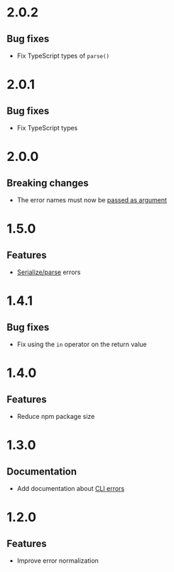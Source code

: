 # 2.0.2

## Bug fixes

- Fix TypeScript types of `parse()`

# 2.0.1

## Bug fixes

- Fix TypeScript types

# 2.0.0

## Breaking changes

- The error names must now be
  [passed as argument](README.md#modernerrorserrornames-options)

# 1.5.0

## Features

- [Serialize/parse](README.md#serializationparsing) errors

# 1.4.1

## Bug fixes

- Fix using the `in` operator on the return value

# 1.4.0

## Features

- Reduce npm package size

# 1.3.0

## Documentation

- Add documentation about [CLI errors](./README.md#cli-errors)

# 1.2.0

## Features

- Improve error normalization
